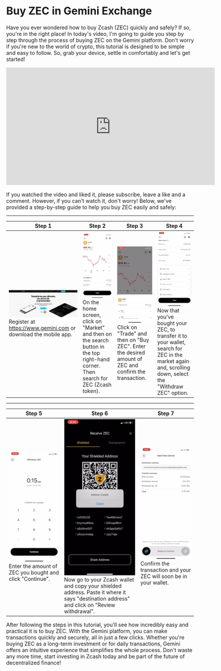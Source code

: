 # Buy ZEC in Gemini Exchange 
 
 Have you ever wondered how to buy Zcash (ZEC) quickly and safely? If so, you're in the right place! In today's video, I'm going to guide you step by step through the process of buying ZEC on the Gemini platform. Don't worry if you're new to the world of crypto, this tutorial is designed to be simple and easy to follow. So, grab your device, settle in comfortably and let's get started!
 
<iframe id="youtube-video" width="560" height="315" src="https://www.youtube.com/embed/REUbkLzK7J4?start=0" title="YouTube video player" frameborder="0" allow="accelerometer; autoplay; clipboard-write; encrypted-media; gyroscope; picture-in-picture; web-share" referrerpolicy="strict-origin-when-cross-origin" allowfullscreen></iframe>
 
 If you watched the video and liked it, please subscribe, leave a like and a comment. However, if you can't watch it, don't worry! Below, we've provided a step-by-step guide to help you buy ZEC easily and safely:

---

| Step 1 | Step 2 | Step 3 | Step 4 |
| -------- | -------- | -------- | -------- |
| ![card image step1](/assets/images/buy_zec_in_gemini_images/buy_zec_gemini_step1.png) Register at <https://www.gemini.com> or download the mobile app.    | ![card image step2](/assets/images/buy_zec_in_gemini_images/buy_zec_gemini_step2.png)  On the home screen, click on "Market" and then on the search button in the top right-hand corner. Then search for ZEC (Zcash token).   |![card image step3](/assets/images/buy_zec_in_gemini_images/buy_zec_gemini_step3.png) Click on "Trade" and then on "Buy ZEC". Enter the desired amount of ZEC and confirm the transaction.    | ![card image step4](/assets/images/buy_zec_in_gemini_images/buy_zec_gemini_step4.png) Now that you've bought your ZEC, to transfer it to your wallet, search for ZEC in the market again and, scrolling down, select the "Withdraw ZEC" option.

---

| Step 5 | Step 6 | Step 7 |
|---|---|---|
|![card image step5](/assets/images/buy_zec_in_gemini_images/buy_zec_gemini_step5.png) Enter the amount of ZEC you bought and click "Continue".|![card image step6](/assets/images/buy_zec_in_gemini_images/buy_zec_gemini_step6.png) Now go to your Zcash wallet and copy your shielded address. Paste it where it says "destination address" and click on "Review withdrawal". |![card image step7](/assets/images/buy_zec_in_gemini_images/buy_zec_gemini_step7.png) Confirm the transaction and your ZEC will soon be in your wallet.

After following the steps in this tutorial, you'll see how incredibly easy and practical it is to buy ZEC. With the Gemini platform, you can make transactions quickly and securely, all in just a few clicks. Whether you're buying ZEC as a long-term investment or for daily transactions, Gemini offers an intuitive experience that simplifies the whole process. Don't waste any more time, start investing in Zcash today and be part of the future of decentralized finance!

